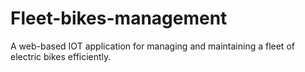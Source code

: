# Fleet-bikes-management
A web-based IOT application for managing and maintaining a fleet of electric bikes efficiently.
